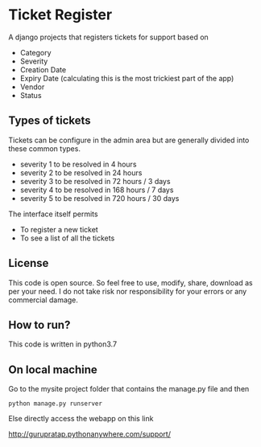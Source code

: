 # Ticket Register

A django projects that registers tickets for support based on 

* Category
* Severity
* Creation Date
* Expiry Date (calculating this is the most trickiest part of the app)
* Vendor
* Status

## Types of tickets

Tickets can be configure in the admin area but are generally divided into these common types.

* severity 1 to be resolved in 4 hours
* severity 2 to be resolved in 24 hours
* severity 3 to be resolved in 72 hours / 3 days
* severity 4 to be resolved in 168 hours / 7 days
* severity 5 to be resolved in 720 hours / 30 days

The interface itself permits

* To register a new ticket
* To see a list of all the tickets

## License

This code is open source. So feel free to use, modify, share, download as per your need. I do not take risk nor responsibility for your errors or any commercial damage.

## How to run?

This code is written in python3.7

## On local machine

Go to the mysite project folder that contains the manage.py file and then
```
python manage.py runserver
```

Else directly access the webapp on this link

http://gurupratap.pythonanywhere.com/support/
